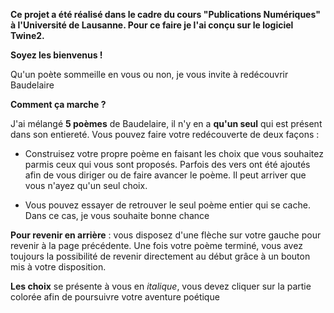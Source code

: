 **Ce projet a été réalisé dans le cadre du cours "Publications Numériques" à l'Université de Lausanne. Pour ce faire je l'ai conçu sur le logiciel Twine2.** 


**Soyez les bienvenus !**

Qu'un poète sommeille en vous ou non, je vous invite à redécouvrir Baudelaire

**Comment ça marche ?**

J'ai mélangé **5 poèmes** de Baudelaire, il n'y en a **qu'un seul** qui est présent dans son entiereté. Vous pouvez faire votre redécouverte de deux façons :

- Construisez votre propre poème en faisant les choix que vous souhaitez parmis ceux qui vous sont proposés. Parfois des vers ont été ajoutés afin de vous diriger ou de faire avancer le poème. Il peut arriver que vous n'ayez qu'un seul choix.

- Vous pouvez essayer de retrouver le seul poème entier qui se cache. Dans ce cas, je vous souhaite bonne chance

**Pour revenir en arrière** : vous disposez d'une flèche sur votre gauche pour revenir à la page précédente. Une fois votre poème terminé, vous avez toujours la possibilité de revenir directement au début grâce à un bouton mis à votre disposition. 

**Les choix** se présente à vous en *italique*, vous devez cliquer sur la partie <span id='explication'>colorée</span> afin de poursuivre votre aventure poétique


